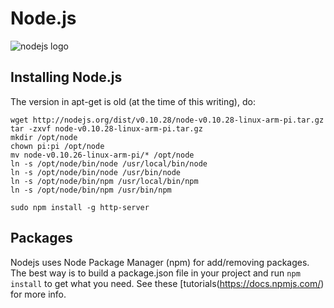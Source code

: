 # Node.js

![nodejs logo](./pics/nodejs.png)

## Installing Node.js

The version in apt-get is old (at the time of this writing), do:

	wget http://nodejs.org/dist/v0.10.28/node-v0.10.28-linux-arm-pi.tar.gz
	tar -zxvf node-v0.10.28-linux-arm-pi.tar.gz 
	mkdir /opt/node
	chown pi:pi /opt/node
	mv node-v0.10.26-linux-arm-pi/* /opt/node
	ln -s /opt/node/bin/node /usr/local/bin/node
	ln -s /opt/node/bin/node /usr/bin/node
	ln -s /opt/node/bin/npm /usr/local/bin/npm
	ln -s /opt/node/bin/npm /usr/bin/npm

	sudo npm install -g http-server


## Packages

Nodejs  uses Node Package Manager (npm) for add/removing packages. The best way is to build a package.json file in your project and run `npm install` to get what you need. See these [tutorials(https://docs.npmjs.com/) for more info.